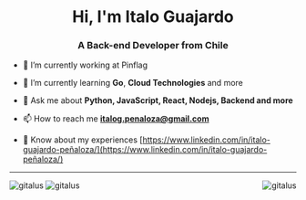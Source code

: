 <h1 align="center">Hi, I'm Italo Guajardo</h1>
<h3 align="center">A Back-end Developer from Chile</h3>

- 🔭 I’m currently working at Pinflag

- 🌱 I’m currently learning **Go**, **Cloud Technologies** and more

- 💬 Ask me about **Python, JavaScript, React, Nodejs, Backend and more**

- 📫 How to reach me **italog.penaloza@gmail.com**

- 📄 Know about my experiences [https://www.linkedin.com/in/italo-guajardo-peñaloza/](https://www.linkedin.com/in/italo-guajardo-peñaloza/)

---

<img align="right" src="https://github-readme-streak-stats.herokuapp.com/?user=gitalus&theme=radical" alt="gitalus" />

<img src="https://github-readme-stats.vercel.app/api?username=gitalus&show_icons=true&theme=radical" alt="gitalus" />

<img src="https://github-readme-stats.vercel.app/api/top-langs/?username=gitalus&theme=radical" alt="gitalus" />
